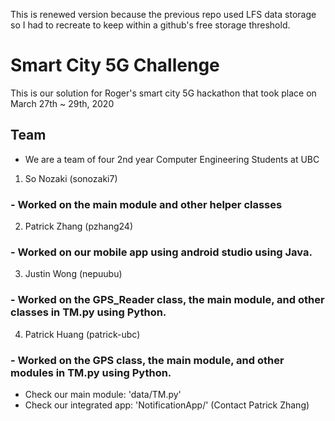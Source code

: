 This is renewed version because the previous repo used LFS data storage so I had to recreate to keep within a github's free storage threshold.

# Smart City 5G Challenge
This is our solution for Roger's smart city 5G hackathon that took place on March 27th ~ 29th, 2020

## Team 
- We are a team of four 2nd year Computer Engineering Students at UBC
1) So Nozaki        (sonozaki7)
### - Worked on the main module and other helper classes
2) Patrick Zhang    (pzhang24)
### - Worked on our mobile app using android studio using Java.
3) Justin Wong      (nepuubu)
### - Worked on the GPS_Reader class, the main module, and other classes in TM.py using Python.
4) Patrick Huang    (patrick-ubc)
### - Worked on the GPS class, the main module, and other modules in TM.py using Python.

- Check our main module: 'data/TM.py'
- Check our integrated app: 'NotificationApp/' (Contact Patrick Zhang)
